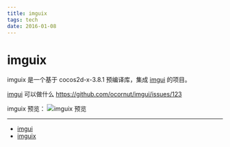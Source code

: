 ```yaml
---
title: imguix
tags: tech
date: 2016-01-08
---
```


# imguix

imguix 是一个基于 cocos2d-x-3.8.1 预编译库，集成 [imgui](imgui) 的项目。

[imgui](imgui) 可以做什么 https://github.com/ocornut/imgui/issues/123

imguix 预览：
![imguix 预览](https://cloud.githubusercontent.com/assets/5056328/11366275/2f01e254-92e7-11e5-9854-587a409e1e68.png)

---

- [imgui](github.com/ocornut/imgui)
- [imguix](https://github.com/c0i/imguix)
